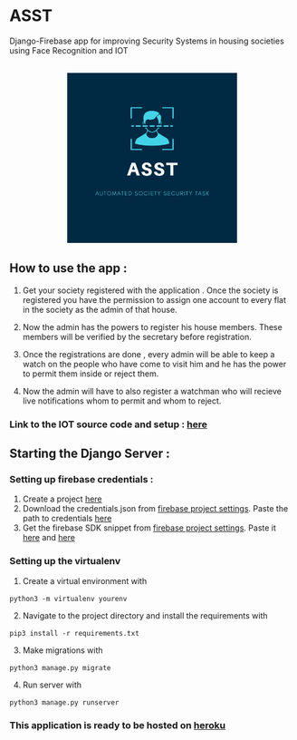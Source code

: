 # ASST
 Django-Firebase app for improving Security Systems in housing societies using Face Recognition and IOT 
 <br><br>
 
<p align='center'><img src="https://github.com/coldkillerr/ASST_Django/blob/master/ASST.png" alt="ASST" height="300" border="0"></p>

## How to use the app :

1) Get your society registered with the application . Once the society is registered you have the permission to assign one account to every flat in the society as the admin of that house.

2) Now the admin has the powers to register his house members. These members will be verified by the secretary before registration.

3) Once the registrations are done , every admin will be able to keep a watch on the people who have come to visit him and he has the power to permit them inside or reject them.

4) Now the admin will have to also register a watchman who will recieve live notifications whom to permit and whom to reject.

### Link to the IOT source code and setup : [here](https://github.com/coldkillerr/ASST_IOT/)



## Starting the Django Server :

### Setting up firebase credentials :
1) Create a project [here](https://console.firebase.google.com/u/0/)
2) Download the credentials.json from  [firebase project settings](https://console.firebase.google.com). Paste the path to credentials 
[here](https://github.com/coldkillerr/ASST_Django/blob/baa2bb5b0f069a424a07a277542d26ce5acb4aa0/ASST/config.py#L9)
3) Get the firebase SDK snippet from  [firebase project settings](https://console.firebase.google.com). Paste it [here](https://github.com/coldkillerr/ASST_Django/blob/baa2bb5b0f069a424a07a277542d26ce5acb4aa0/ASST/config.py#L13) and [here](https://github.com/coldkillerr/ASST_Django/blob/baa2bb5b0f069a424a07a277542d26ce5acb4aa0/templates/firebase_config.js#L5)

### Setting up the virtualenv
1) Create a virtual environment with
``` 
python3 -m virtualenv yourenv
```
2) Navigate to the project directory and install the requirements with 
```
pip3 install -r requirements.txt
```
3) Make migrations with
```
python3 manage.py migrate
```
4) Run server with 
```
python3 manage.py runserver
```
### This application is ready to be hosted on [heroku](https://dashboard.heroku.com/)




 
